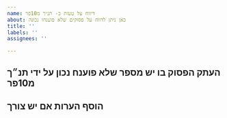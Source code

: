 ```yaml
---
name: דיווח על טעות ב- תנ״ך מ10פר
about: כאן ניתן לדווח על פסוקים שלא פוענחו נכונה
title: ''
labels: ''
assignees: ''

---
```


## העתק הפסוק בו יש מספר שלא פוענח נכון על ידי תנ״ך מ10פר


## הוסף הערות אם יש צורך
